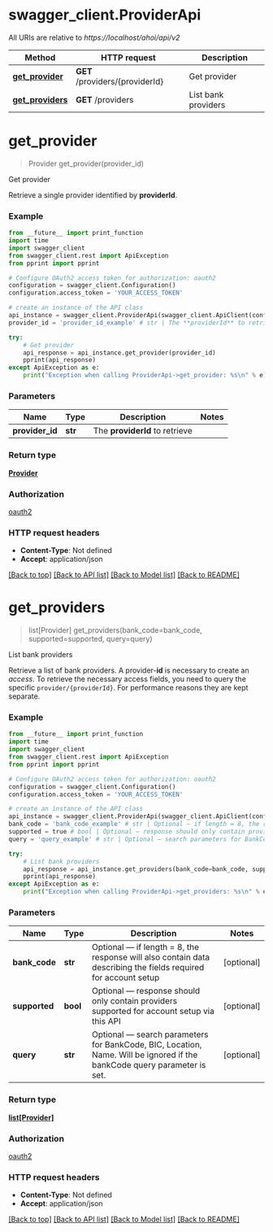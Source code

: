 # swagger_client.ProviderApi

All URIs are relative to *https://localhost/ahoi/api/v2*

Method | HTTP request | Description
------------- | ------------- | -------------
[**get_provider**](ProviderApi.md#get_provider) | **GET** /providers/{providerId} | Get provider
[**get_providers**](ProviderApi.md#get_providers) | **GET** /providers | List bank providers


# **get_provider**
> Provider get_provider(provider_id)

Get provider

Retrieve a single provider identified by **providerId**.

### Example
```python
from __future__ import print_function
import time
import swagger_client
from swagger_client.rest import ApiException
from pprint import pprint

# Configure OAuth2 access token for authorization: oauth2
configuration = swagger_client.Configuration()
configuration.access_token = 'YOUR_ACCESS_TOKEN'

# create an instance of the API class
api_instance = swagger_client.ProviderApi(swagger_client.ApiClient(configuration))
provider_id = 'provider_id_example' # str | The **providerId** to retrieve

try:
    # Get provider
    api_response = api_instance.get_provider(provider_id)
    pprint(api_response)
except ApiException as e:
    print("Exception when calling ProviderApi->get_provider: %s\n" % e)
```

### Parameters

Name | Type | Description  | Notes
------------- | ------------- | ------------- | -------------
 **provider_id** | **str**| The **providerId** to retrieve | 

### Return type

[**Provider**](Provider.md)

### Authorization

[oauth2](../README.md#oauth2)

### HTTP request headers

 - **Content-Type**: Not defined
 - **Accept**: application/json

[[Back to top]](#) [[Back to API list]](../README.md#documentation-for-api-endpoints) [[Back to Model list]](../README.md#documentation-for-models) [[Back to README]](../README.md)

# **get_providers**
> list[Provider] get_providers(bank_code=bank_code, supported=supported, query=query)

List bank providers

Retrieve a list of bank providers. A provider-**id** is necessary to create an _access_. To retrieve the necessary access fields, you need to query the specific `provider/{providerId}`. For performance reasons they are kept separate. 

### Example
```python
from __future__ import print_function
import time
import swagger_client
from swagger_client.rest import ApiException
from pprint import pprint

# Configure OAuth2 access token for authorization: oauth2
configuration = swagger_client.Configuration()
configuration.access_token = 'YOUR_ACCESS_TOKEN'

# create an instance of the API class
api_instance = swagger_client.ProviderApi(swagger_client.ApiClient(configuration))
bank_code = 'bank_code_example' # str | Optional — if length = 8, the response will also contain data describing             the fields required for account setup (optional)
supported = true # bool | Optional — response should only contain providers supported for account             setup via this API (optional)
query = 'query_example' # str | Optional — search parameters for BankCode, BIC, Location, Name. Will be ignored             if the bankCode query parameter is set. (optional)

try:
    # List bank providers
    api_response = api_instance.get_providers(bank_code=bank_code, supported=supported, query=query)
    pprint(api_response)
except ApiException as e:
    print("Exception when calling ProviderApi->get_providers: %s\n" % e)
```

### Parameters

Name | Type | Description  | Notes
------------- | ------------- | ------------- | -------------
 **bank_code** | **str**| Optional — if length &#x3D; 8, the response will also contain data describing             the fields required for account setup | [optional] 
 **supported** | **bool**| Optional — response should only contain providers supported for account             setup via this API | [optional] 
 **query** | **str**| Optional — search parameters for BankCode, BIC, Location, Name. Will be ignored             if the bankCode query parameter is set. | [optional] 

### Return type

[**list[Provider]**](Provider.md)

### Authorization

[oauth2](../README.md#oauth2)

### HTTP request headers

 - **Content-Type**: Not defined
 - **Accept**: application/json

[[Back to top]](#) [[Back to API list]](../README.md#documentation-for-api-endpoints) [[Back to Model list]](../README.md#documentation-for-models) [[Back to README]](../README.md)

